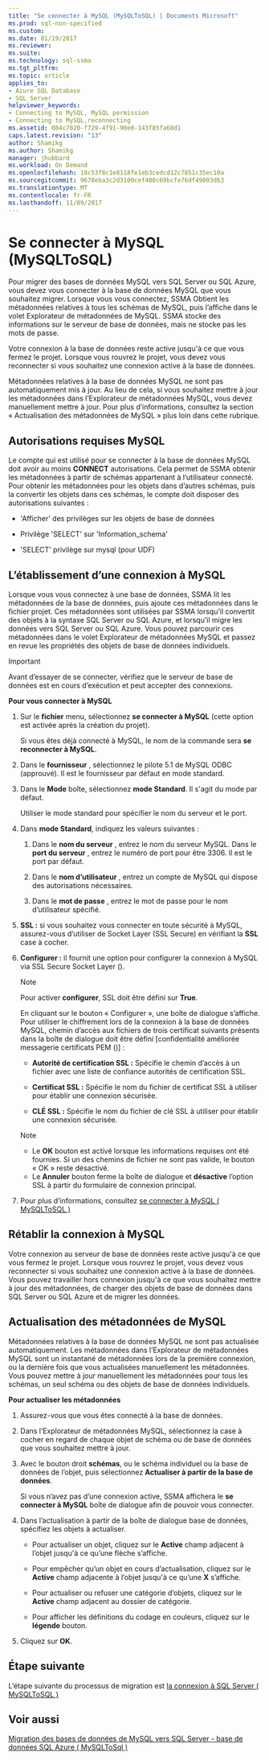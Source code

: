 ```yaml
---
title: "Se connecter à MySQL (MySQLToSQL) | Documents Microsoft"
ms.prod: sql-non-specified
ms.custom: 
ms.date: 01/19/2017
ms.reviewer: 
ms.suite: 
ms.technology: sql-ssma
ms.tgt_pltfrm: 
ms.topic: article
applies_to:
- Azure SQL Database
- SQL Server
helpviewer_keywords:
- Connecting to MySQL, MySQL permission
- Connecting to MySQL,reconnecting
ms.assetid: 084c7020-f729-4f91-90e0-143f85fa68d1
caps.latest.revision: "13"
author: Shamikg
ms.author: Shamikg
manager: jhubbard
ms.workload: On Demand
ms.openlocfilehash: 18c53f8c1e8118fe1eb3cedcd12c7851c35ec10a
ms.sourcegitcommit: 9678eba3c2d3100cef408c69bcfe76df49803d63
ms.translationtype: MT
ms.contentlocale: fr-FR
ms.lasthandoff: 11/09/2017
---
```

# <a name="connecting-to-mysql-mysqltosql"></a>Se connecter à MySQL (MySQLToSQL)
Pour migrer des bases de données MySQL vers SQL Server ou SQL Azure, vous devez vous connecter à la base de données MySQL que vous souhaitez migrer. Lorsque vous vous connectez, SSMA Obtient les métadonnées relatives à tous les schémas de MySQL, puis l’affiche dans le volet Explorateur de métadonnées de MySQL. SSMA stocke des informations sur le serveur de base de données, mais ne stocke pas les mots de passe.  
  
Votre connexion à la base de données reste active jusqu'à ce que vous fermez le projet. Lorsque vous rouvrez le projet, vous devez vous reconnecter si vous souhaitez une connexion active à la base de données.  
  
Métadonnées relatives à la base de données MySQL ne sont pas automatiquement mis à jour. Au lieu de cela, si vous souhaitez mettre à jour les métadonnées dans l’Explorateur de métadonnées MySQL, vous devez manuellement mettre à jour. Pour plus d’informations, consultez la section « Actualisation des métadonnées de MySQL » plus loin dans cette rubrique.  
  
## <a name="required-mysql-permissions"></a>Autorisations requises MySQL  
Le compte qui est utilisé pour se connecter à la base de données MySQL doit avoir au moins **CONNECT** autorisations. Cela permet de SSMA obtenir les métadonnées à partir de schémas appartenant à l’utilisateur connecté. Pour obtenir les métadonnées pour les objets dans d’autres schémas, puis la convertir les objets dans ces schémas, le compte doit disposer des autorisations suivantes :  
  
-   'Afficher' des privilèges sur les objets de base de données  
  
-   Privilège 'SELECT' sur 'Information_schema'  
  
-   'SELECT' privilège sur mysql (pour UDF)  
  
## <a name="establishing-a-connection-to-mysql"></a>L’établissement d’une connexion à MySQL  
Lorsque vous vous connectez à une base de données, SSMA lit les métadonnées de la base de données, puis ajoute ces métadonnées dans le fichier projet. Ces métadonnées sont utilisées par SSMA lorsqu’il convertit des objets à la syntaxe SQL Server ou SQL Azure, et lorsqu’il migre les données vers SQL Server ou SQL Azure. Vous pouvez parcourir ces métadonnées dans le volet Explorateur de métadonnées MySQL et passez en revue les propriétés des objets de base de données individuels.  
  
> [!IMPORTANT]  
> Avant d’essayer de se connecter, vérifiez que le serveur de base de données est en cours d’exécution et peut accepter des connexions.  
  
**Pour vous connecter à MySQL**  
  
1.  Sur le **fichier** menu, sélectionnez **se connecter à MySQL** (cette option est activée après la création du projet).  
  
    Si vous êtes déjà connecté à MySQL, le nom de la commande sera **se reconnecter à MySQL**.  
  
2.  Dans le **fournisseur** , sélectionnez le pilote 5.1 de MySQL ODBC (approuvé). Il est le fournisseur par défaut en mode standard.  
  
3.  Dans le **Mode** boîte, sélectionnez **mode Standard**. Il s'agit du mode par défaut.  
  
    Utiliser le mode standard pour spécifier le nom du serveur et le port.  
  
4.  Dans **mode Standard**, indiquez les valeurs suivantes :  
  
    1.  Dans le **nom du serveur** , entrez le nom du serveur MySQL. Dans le **port du serveur** , entrez le numéro de port pour être 3306. Il est le port par défaut.  
  
    2.  Dans le **nom d’utilisateur** , entrez un compte de MySQL qui dispose des autorisations nécessaires.  
  
    3.  Dans le **mot de passe** , entrez le mot de passe pour le nom d’utilisateur spécifié.  
  
5.  **SSL :** si vous souhaitez vous connecter en toute sécurité à MySQL, assurez-vous d’utiliser de Socket Layer (SSL Secure) en vérifiant la **SSL** case à cocher.  
  
6.  **Configurer :** il fournit une option pour configurer la connexion à MySQL via SSL Secure Socket Layer ().  
  
    > [!NOTE]  
    > Pour activer **configurer**, SSL doit être défini sur **True**.  
  
    En cliquant sur le bouton « Configurer », une boîte de dialogue s’affiche. Pour utiliser le chiffrement lors de la connexion à la base de données MySQL, chemin d’accès aux fichiers de trois certificat suivants présents dans la boîte de dialogue doit être défini [confidentialité améliorée messagerie certificats PEM ()] :  
  
    -   **Autorité de certification SSL :** Spécifie le chemin d’accès à un fichier avec une liste de confiance autorités de certification SSL.  
  
    -   **Certificat SSL :** Spécifie le nom du fichier de certificat SSL à utiliser pour établir une connexion sécurisée.  
  
    -   **CLÉ SSL :** Spécifie le nom du fichier de clé SSL à utiliser pour établir une connexion sécurisée.  
  
    > [!NOTE]  
    > -   Le **OK** bouton est activé lorsque les informations requises ont été fournies. Si un des chemins de fichier ne sont pas valide, le bouton « OK » reste désactivé.  
    > -   Le **Annuler** bouton ferme la boîte de dialogue et **désactive** l’option SSL à partir du formulaire de connexion principal.  
  
7.  Pour plus d’informations, consultez [se connecter à MySQL &#40; MySQLToSQL &#41;](../../ssma/mysql/connect-to-mysql-mysqltosql.md)  
  
## <a name="reconnecting-to-mysql"></a>Rétablir la connexion à MySQL  
Votre connexion au serveur de base de données reste active jusqu'à ce que vous fermez le projet. Lorsque vous rouvrez le projet, vous devez vous reconnecter si vous souhaitez une connexion active à la base de données. Vous pouvez travailler hors connexion jusqu'à ce que vous souhaitez mettre à jour des métadonnées, de charger des objets de base de données dans SQL Server ou SQL Azure et de migrer les données.  
  
## <a name="refreshing-mysql-metadata"></a>Actualisation des métadonnées de MySQL  
Métadonnées relatives à la base de données MySQL ne sont pas actualisée automatiquement. Les métadonnées dans l’Explorateur de métadonnées MySQL sont un instantané de métadonnées lors de la première connexion, ou la dernière fois que vous actualisées manuellement les métadonnées. Vous pouvez mettre à jour manuellement les métadonnées pour tous les schémas, un seul schéma ou des objets de base de données individuels.  
  
**Pour actualiser les métadonnées**  
  
1.  Assurez-vous que vous êtes connecté à la base de données.  
  
2.  Dans l’Explorateur de métadonnées MySQL, sélectionnez la case à cocher en regard de chaque objet de schéma ou de base de données que vous souhaitez mettre à jour.  
  
3.  Avec le bouton droit **schémas**, ou le schéma individuel ou la base de données de l’objet, puis sélectionnez **Actualiser à partir de la base de données**.  
  
    Si vous n’avez pas d’une connexion active, SSMA affichera le **se connecter à MySQL** boîte de dialogue afin de pouvoir vous connecter.  
  
4.  Dans l’actualisation à partir de la boîte de dialogue base de données, spécifiez les objets à actualiser.  
  
    -   Pour actualiser un objet, cliquez sur le **Active** champ adjacent à l’objet jusqu'à ce qu’une flèche s’affiche.  
  
    -   Pour empêcher qu’un objet en cours d’actualisation, cliquez sur le **Active** champ adjacente à l’objet jusqu'à ce qu’une **X** s’affiche.  
  
    -   Pour actualiser ou refuser une catégorie d’objets, cliquez sur le **Active** champ adjacent au dossier de catégorie.  
  
    -   Pour afficher les définitions du codage en couleurs, cliquez sur le **légende** bouton.  
  
5.  Cliquez sur **OK**.  
  
## <a name="next-step"></a>Étape suivante  
L’étape suivante du processus de migration est [la connexion à SQL Server &#40; MySQLToSQL &#41;](../../ssma/mysql/connecting-to-sql-server-mysqltosql.md)  
  
## <a name="see-also"></a>Voir aussi  
[Migration des bases de données de MySQL vers SQL Server - base de données SQL Azure &#40; MySQLToSql &#41;](../../ssma/mysql/migrating-mysql-databases-to-sql-server-azure-sql-db-mysqltosql.md)  
  
